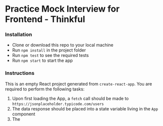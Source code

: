 # Practice Mock Interview for Frontend - Thinkful

### Installation

* Clone or download this repo to your local machine
* Run `npm install` in the project folder
* Run `npm test` to see the required tests
* Run `npm start` to start the app

### Instructions

This is an empty React project generated from `create-react-app`. You are required to perform the following tasks:

1. Upon first loading the App, a `fetch` call should be made to `https://jsonplaceholder.typicode.com/users`
1. The data response should be placed into a state variable living in the `App` component
1. The 